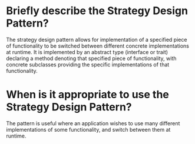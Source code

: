 # Briefly describe the Strategy Design Pattern?

The strategy design pattern allows for implementation of a specified piece of functionality to be switched between
different concrete implementations at runtime. It is implemented by an abstract type (interface or trait) declaring a
method denoting that specified piece of functionality, with concrete subclasses providing the specific
implementations of that functionality.

# When is it appropriate to use the Strategy Design Pattern?

The pattern is useful where an application wishes to use many different implementations of some functionality, and
switch between them at runtime.